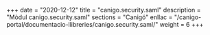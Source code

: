 +++
date        = "2020-12-12"
title       = "canigo.security.saml"
description = "Mòdul canigo.security.saml"
sections    = "Canigó"
enllac		= "/canigo-portal/documentacio-llibreries/canigo.security.saml/"
weight		= 6
+++
